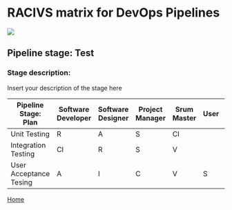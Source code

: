 # __RACIVS matrix for DevOps Pipelines__   

<img src="https://user-images.githubusercontent.com/10748736/112030685-6c81be80-8b32-11eb-94b8-c2c01b8f4581.png">

## __Pipeline stage:__  Test  
### __Stage description:__  
Insert your description of the stage here  

| Pipeline Stage:<br>Plan  |Software Developer  | Software Designer  |Project Manager  |Srum Master  | User    | Product Owner    |
|------------------------  |------------------- |------------------- |---------------- |------------ |-------- |-----------------
| Unit Testing             |         R          |        A           |       S         |     CI      |         |        V         |
| Integration Testing      |         CI         |        R           |       S         |     V       |         |        A         |
| User Acceptance Tesing   |         A          |        I           |       C         |     V       |   S     |        R         |

              
  
  
[Home](../index.md)  
